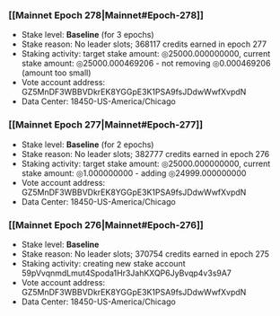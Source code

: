 ### [[Mainnet Epoch 278|Mainnet#Epoch-278]]
* Stake level: **Baseline** (for 3 epochs)
* Stake reason: No leader slots; 368117 credits earned in epoch 277
* Staking activity: target stake amount: ◎25000.000000000, current stake amount: ◎25000.000469206 - not removing ◎0.000469206 (amount too small)
* Vote account address: GZ5MnDF3WBBVDkrEK8YGGpE3K1PSA9fsJDdwWwfXvpdN
* Data Center: 18450-US-America/Chicago
### [[Mainnet Epoch 277|Mainnet#Epoch-277]]
* Stake level: **Baseline** (for 2 epochs)
* Stake reason: No leader slots; 382777 credits earned in epoch 276
* Staking activity: target stake amount: ◎25000.000000000, current stake amount: ◎1.000000000 - adding ◎24999.000000000
* Vote account address: GZ5MnDF3WBBVDkrEK8YGGpE3K1PSA9fsJDdwWwfXvpdN
* Data Center: 18450-US-America/Chicago
### [[Mainnet Epoch 276|Mainnet#Epoch-276]]
* Stake level: **Baseline**
* Stake reason: No leader slots; 370754 credits earned in epoch 275
* Staking activity: creating new stake account 59pVvqnmdLmut4Spoda1Hr3JahKXQP6JyBvqp4v3s9A7
* Vote account address: GZ5MnDF3WBBVDkrEK8YGGpE3K1PSA9fsJDdwWwfXvpdN
* Data Center: 18450-US-America/Chicago